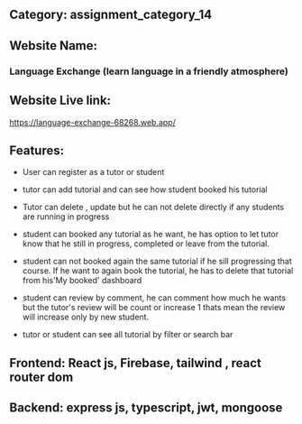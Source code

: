 
## Category: assignment_category_14


## Website Name:
### Language Exchange (learn language in a friendly  atmosphere)

## Website Live link:
 <https://language-exchange-68268.web.app/>


 ## Features:
 - User can register as a tutor or student
 - tutor can add tutorial and can see how student booked his tutorial
 - Tutor can delete , update but he can not delete directly if any students are running in progress
 
 - student can booked any tutorial as he want, he has option to let tutor know that he still in progress, completed or leave from the tutorial.
 - student can not booked again the same tutorial if he sill progressing that course. If he want to again book the tutorial, he has to delete  that tutorial from his'My booked' dashboard
  - student can review by comment, he can comment how much he wants but the tutor's review will be count or increase 1 thats mean the review will increase only by new student.
  - tutor or student can see all tutorial by filter or search bar 

## Frontend: React js, Firebase, tailwind , react router dom
## Backend: express js, typescript, jwt, mongoose


   
 

  
